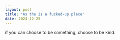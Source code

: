 ```yaml
---
layout: post
title: "As the is a fucked-up place"
date: 2024-12-25
---
```


if you can choose to be something, choose to be kind.
